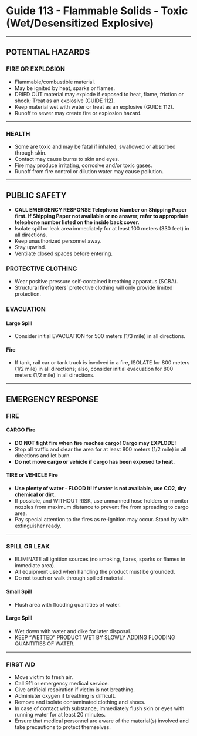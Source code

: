 # Guide 113 - Flammable Solids - Toxic (Wet/Desensitized Explosive)
***
## **POTENTIAL HAZARDS**

### FIRE OR EXPLOSION
* Flammable/combustible material. 
* May be ignited by heat, sparks or flames.
* DRIED OUT material may explode if exposed to heat, flame, friction or shock; Treat as an
explosive (GUIDE 112). 
* Keep material wet with water or treat as an explosive (GUIDE 112).
* Runoff to sewer may create fire or explosion hazard.

***
### HEALTH
* Some are toxic and may be fatal if inhaled, swallowed or absorbed through skin.* Contact may cause burns to skin and eyes.
* Fire may produce irritating, corrosive and/or toxic gases.
* Runoff from fire control or dilution water may cause pollution.

***
## **PUBLIC SAFETY**
* **CALL EMERGENCY RESPONSE Telephone Number on Shipping Paper first. If Shipping Paper not available or no answer, refer to appropriate telephone number listed on the inside back cover.**
* Isolate spill or leak area immediately for at least 100 meters (330 feet) in all directions.
* Keep unauthorized personnel away.
* Stay upwind.
* Ventilate closed spaces before entering.

### PROTECTIVE CLOTHING
* Wear positive pressure self-contained breathing apparatus (SCBA).
* Structural firefighters’ protective clothing will only provide limited protection.

### EVACUATION

#### Large Spill
* Consider initial EVACUATION for 500 meters (1/3 mile) in all directions.

#### Fire
* If tank, rail car or tank truck is involved in a fire, ISOLATE for 800 meters (1/2 mile) in all directions; also,
consider initial evacuation for 800 meters (1/2 mile) in all directions.

***
## **EMERGENCY RESPONSE**

### FIRE

#### CARGO Fire
* **DO NOT fight fire when fire reaches cargo! Cargo may EXPLODE!**
* Stop all traffic and clear the area for at least 800 meters (1/2 mile) in all directions and let burn.
* **Do not move cargo or vehicle if cargo has been exposed to heat.**

#### TIRE or VEHICLE Fire
* **Use plenty of water - FLOOD it! If water is not available, use CO2, dry chemical or dirt.**
* If possible, and WITHOUT RISK, use unmanned hose holders or monitor nozzles from maximum
distance to prevent fire from spreading to cargo area.
* Pay special attention to tire fires as re-ignition may occur. Stand by with extinguisher ready.

***
### SPILL OR LEAK
* ELIMINATE all ignition sources (no smoking, flares, sparks or flames in immediate area). 
* All equipment used when handling the product must be grounded.
* Do not touch or walk through spilled material.

#### Small Spill 
* Flush area with flooding quantities of water.

#### Large Spill
* Wet down with water and dike for later disposal.
* KEEP “WETTED” PRODUCT WET BY SLOWLY ADDING FLOODING QUANTITIES OF WATER.

***
### FIRST AID
* Move victim to fresh air.
* Call 911 or emergency medical service.
* Give artificial respiration if victim is not breathing.
* Administer oxygen if breathing is difficult.
* Remove and isolate contaminated clothing and shoes.
* In case of contact with substance, immediately flush skin or eyes with running water for at least 20
minutes.
* Ensure that medical personnel are aware of the material(s) involved and take precautions to protect
themselves.